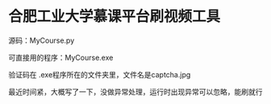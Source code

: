 # 合肥工业大学慕课平台刷视频工具
源码：MyCourse.py

可直接用的程序：MyCourse.exe

验证码在 .exe程序所在的文件夹里，文件名是captcha.jpg

最近时间紧，大概写了一下，没做异常处理，运行时出现异常可以忽略，能刷就行
